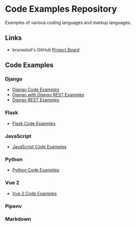 # Code Examples Repository

Examples of various coding languages and markup languages.

## Links

* brucestull's GitHub [Project Board](https://github.com/users/brucestull/projects/6)

## Code Examples

### Django

* [Django Code Examples](./django/)
* [Django with Django REST Examples](./django-django-rest/)
* [Django REST Examples](./django-rest/)

### Flask

* [Flask Code Examples](./flask/)

### JavaScript

* [JavaScript Code Examples](./javascript/)

### Python

* [Python Code Examples](./python/)

### Vue 2

* [Vue 2 Code Examples](./vue-2/)

### Pipenv

### Markdown
